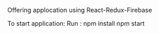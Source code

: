 Offering applocation using React-Redux-Firebase

To start application: 
Run : npm install 
      npm start
